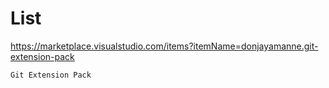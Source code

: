 # List

https://marketplace.visualstudio.com/items?itemName=donjayamanne.git-extension-pack

```
Git Extension Pack
```
